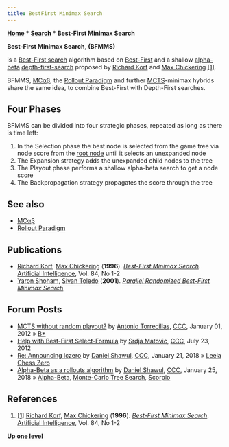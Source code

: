 ```yaml
---
title: BestFirst Minimax Search
---
```

**[Home](Home "Home") * [Search](Search "Search") * Best-First Minimax Search**

**Best-First Minimax Search**, **(BFMMS)**

is a [Best-First search](Best-First "Best-First") algorithm based on [Best-First](Best-First "Best-First") and a shallow [alpha-beta](Alpha-Beta "Alpha-Beta") [depth-first-search](Depth-First "Depth-First") proposed by [Richard Korf](Richard_Korf "Richard Korf") and [Max Chickering](Max_Chickering "Max Chickering") <a id="cite-note-1" href="#cite-ref-1">[1]</a>.

BFMMS, [MCαβ](MC%CE%B1%CE%B2 "MCαβ"), the [Rollout Paradigm](Bojun_Huang#Rollout "Bojun Huang") and further [MCTS](Monte-Carlo_Tree_Search "Monte-Carlo Tree Search")-minimax hybrids share the same idea, to combine Best-First with Depth-First searches.

## Four Phases

BFMMS can be divided into four strategic phases, repeated as long as there is time left:

1. In the Selection phase the best node is selected from the game tree via node score from the [root node](Root "Root") until it selects an unexpanded node
1. The Expansion strategy adds the unexpanded child nodes to the tree
1. The Playout phase performs a shallow alpha-beta search to get a node score
1. The Backpropagation strategy propagates the score through the tree

## See also

- [MCαβ](MC%CE%B1%CE%B2 "MCαβ")
- [Rollout Paradigm](Bojun_Huang#Rollout "Bojun Huang")

## Publications

- [Richard Korf](Richard_Korf "Richard Korf"), [Max Chickering](Max_Chickering "Max Chickering") (**1996**). *[Best-First Minimax Search](https://www.microsoft.com/en-us/research/publication/best-first-minimax-search/)*. [Artificial Intelligence](<https://en.wikipedia.org/wiki/Artificial_Intelligence_(journal)>), Vol. 84, No 1-2
- [Yaron Shoham](index.php?title=Yaron_Shoham&action=edit&redlink=1 "Yaron Shoham (page does not exist)"), [Sivan Toledo](index.php?title=Sivan_Toledo&action=edit&redlink=1 "Sivan Toledo (page does not exist)") (**2001**). *[Parallel Randomized Best-First Minimax Search](http://www.cs.tau.ac.il/~stoledo/Pubs/rbf-ai.pdf)*

## Forum Posts

- [MCTS without random playout?](http://www.talkchess.com/forum/viewtopic.php?t=41730) by [Antonio Torrecillas](Antonio_Torrecillas "Antonio Torrecillas"), [CCC](CCC "CCC"), January 01, 2012 » [B\*](B* "B*")
- [Help with Best-First Select-Formula](http://talkchess.com/forum/viewtopic.php?t=44165)  by [Srdja Matovic](Srdja_Matovic "Srdja Matovic"), [CCC](CCC "CCC"), July 23, 2012
- [Re: Announcing lczero](http://www.talkchess.com/forum/viewtopic.php?t=66280&start=67) by [Daniel Shawul](Daniel_Shawul "Daniel Shawul"), [CCC](CCC "CCC"), January 21, 2018 » [Leela Chess Zero](Leela_Chess_Zero "Leela Chess Zero")
- [Alpha-Beta as a rollouts algorithm](http://www.talkchess.com/forum/viewtopic.php?t=66414) by [Daniel Shawul](Daniel_Shawul "Daniel Shawul"), [CCC](CCC "CCC"), January 25, 2018 » [Alpha-Beta](Alpha-Beta "Alpha-Beta"), [Monte-Carlo Tree Search](Monte-Carlo_Tree_Search "Monte-Carlo Tree Search"), [Scorpio](Scorpio "Scorpio")

## References

1. <a id="cite-ref-1" href="#cite-note-1">[1]</a> [Richard Korf](Richard_Korf "Richard Korf"), [Max Chickering](Max_Chickering "Max Chickering") (**1996**). *[Best-First Minimax Search](https://www.microsoft.com/en-us/research/publication/best-first-minimax-search/)*. [Artificial Intelligence](<https://en.wikipedia.org/wiki/Artificial_Intelligence_(journal)>), Vol. 84, No 1-2

**[Up one level](Search "Search")**

